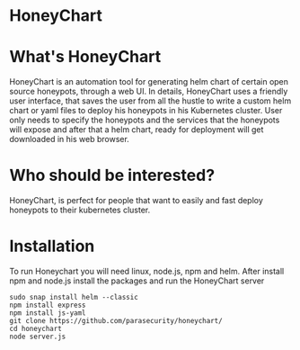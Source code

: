 # HoneyChart

# What's HoneyChart
HoneyChart is an automation tool for generating helm chart of certain open source honeypots, through a web UI.
In details, HoneyChart uses a friendly user interface, that saves the user from all the hustle to write a custom helm chart or yaml files to deploy his honeypots in his Kubernetes cluster. User only needs to specify the honeypots and the services that the honeypots will expose and after that a helm chart, ready for deployment will get downloaded in his web browser.

# Who should be interested?
HoneyChart, is perfect for people that want to easily and fast deploy honeypots to their kubernetes cluster.

# Installation
To run Honeychart you will need linux, node.js, npm and helm. After install npm and node.js install the packages and run the HoneyChart server

```
sudo snap install helm --classic
npm install express
npm install js-yaml
git clone https://github.com/parasecurity/honeychart/
cd honeychart
node server.js
```

